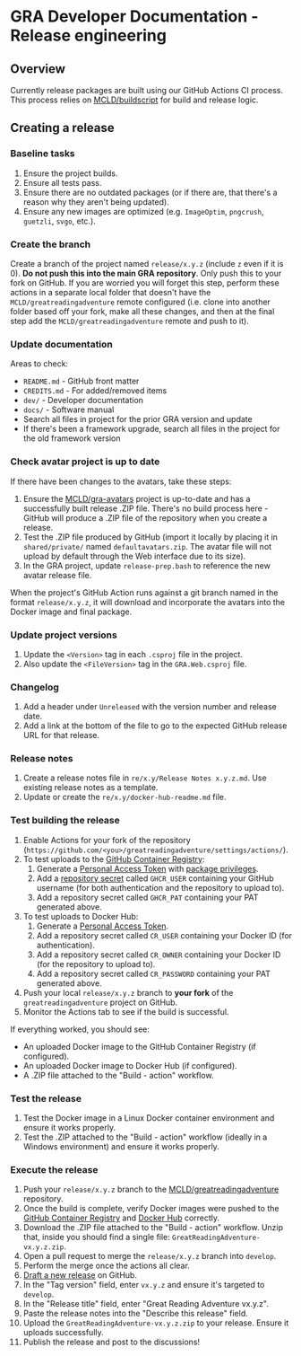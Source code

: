 # GRA Developer Documentation - Release engineering

## Overview

Currently release packages are built using our GitHub Actions CI process. This process relies on [MCLD/buildscript](https://github.com/MCLD/buildscript) for build and release logic.

## Creating a release

### Baseline tasks

1. Ensure the project builds.
2. Ensure all tests pass.
3. Ensure there are no outdated packages (or if there are, that there's a reason why they aren't being updated).
4. Ensure any new images are optimized (e.g. `ImageOptim`, `pngcrush`, `guetzli`, `svgo`, etc.).

### Create the branch

Create a branch of the project named `release/x.y.z` (include `z` even if it is 0). **Do not push this into the main GRA repository**. Only push this to your fork on GitHub. If you are worried you will forget this step, perform these actions in a separate local folder that doesn't have the `MCLD/greatreadingadventure` remote configured (i.e. clone into another folder based off your fork, make all these changes, and then at the final step add the `MCLD/greatreadingadventure` remote and push to it).

### Update documentation

Areas to check:

- `README.md` - GitHub front matter
- `CREDITS.md` - For added/removed items
- `dev/` - Developer documentation
- `docs/` - Software manual
- Search all files in project for the prior GRA version and update
- If there's been a framework upgrade, search all files in the project for the old framework version

### Check avatar project is up to date

If there have been changes to the avatars, take these steps:

1. Ensure the [MCLD/gra-avatars](https://github.com/MCLD/gra-avatars) project is up-to-date and has a successfully built release .ZIP file. There's no build process here - GitHub will produce a .ZIP file of the repository when you create a release.
2. Test the .ZIP file produced by GitHub (import it locally by placing it in `shared/private/` named `defaultavatars.zip`. The avatar file will not upload by default through the Web interface due to its size).
3. In the GRA project, update `release-prep.bash` to reference the new avatar release file.

When the project's GitHub Action runs against a git branch named in the format `release/x.y.z`, it will download and incorporate the avatars into the Docker image and final package.

### Update project versions

1. Update the `<Version>` tag in each `.csproj` file in the project.
2. Also update the `<FileVersion>` tag in the `GRA.Web.csproj` file.

### Changelog

1. Add a header under `Unreleased` with the version number and release date.
2. Add a link at the bottom of the file to go to the expected GitHub release URL for that release.

### Release notes

1. Create a release notes file in `re/x.y/Release Notes x.y.z.md`. Use existing release notes as a template.
2. Update or create the `re/x.y/docker-hub-readme.md` file.

### Test building the release

1. Enable Actions for your fork of the repository (`https://github.com/<you>/greatreadingadventure/settings/actions/`).
2. To test uploads to the [GitHub Container Registry](https://docs.github.com/en/free-pro-team@latest/packages/guides/about-github-container-registry):
   1. Generate a [Personal Access Token](https://docs.github.com/en/free-pro-team@latest/github/authenticating-to-github/creating-a-personal-access-token) with [package privileges](https://docs.github.com/en/free-pro-team@latest/packages/guides/about-github-container-registry#about-scopes-and-permissions-for-github-container-registry).
   2. Add a [repository secret](https://docs.github.com/en/free-pro-team@latest/actions/reference/encrypted-secrets#creating-encrypted-secrets-for-a-repository) called `GHCR_USER` containing your GitHub username (for both authentication and the repository to upload to).
   3. Add a repository secret called `GHCR_PAT` containing your PAT generated above.
3. To test uploads to Docker Hub:
   1. Generate a [Personal Access Token](https://docs.docker.com/docker-hub/access-tokens/).
   2. Add a repository secret called `CR_USER` containing your Docker ID (for authentication).
   3. Add a repository secret called `CR_OWNER` containing your Docker ID (for the repository to upload to).
   4. Add a repository secret called `CR_PASSWORD` containing your PAT generated above.
4. Push your local `release/x.y.z` branch to **your fork** of the `greatreadingadventure` project on GitHub.
5. Monitor the Actions tab to see if the build is successful.

If everything worked, you should see:

- An uploaded Docker image to the GitHub Container Registry (if configured).
- An uploaded Docker image to Docker Hub (if configured).
- A .ZIP file attached to the "Build - action" workflow.

### Test the release

1. Test the Docker image in a Linux Docker container environment and ensure it works properly.
2. Test the .ZIP attached to the "Build - action" workflow (ideally in a Windows environment) and ensure it works properly.

### Execute the release

1. Push your `release/x.y.z` branch to the [MCLD/greatreadingadventure](https://github.com/MCLD/greatreadingadventure) repository.
2. Once the build is complete, verify Docker images were pushed to the [GitHub Container Registry](https://github.com/orgs/MCLD/packages/container/package/gra) and [Docker Hub](https://hub.docker.com/r/mcld/gra/tags?page=1&ordering=last_updated) correctly.
3. Download the .ZIP file attached to the "Build - action" workflow. Unzip that, inside you should find a single file: `GreatReadingAdventure-vx.y.z.zip`.
4. Open a pull request to merge the `release/x.y.z` branch into `develop`.
5. Perform the merge once the actions all clear.
6. [Draft a new release](https://github.com/MCLD/greatreadingadventure/releases/new) on GitHub.
7. In the "Tag version" field, enter `vx.y.z` and ensure it's targeted to `develop`.
8. In the "Release title" field, enter "Great Reading Adventure vx.y.z".
9. Paste the release notes into the "Describe this release" field.
10. Upload the `GreatReadingAdventure-vx.y.z.zip` to your release. Ensure it uploads successfully.
11. Publish the release and post to the discussions!
